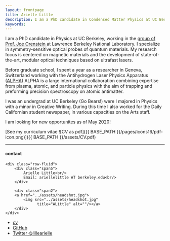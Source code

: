 ```yaml
---
layout: frontpage
title: Arielle Little
description: I am a PhD candidate in Condensed Matter Physics at UC Berkeley. 
keywords: 
---
```



I am a PhD candidate in Physics at UC Berkeley, working in the <a href="http://orensteinlab.berkeley.edu/orenstein-group/">group of Prof. Joe Orenstein </a> at Lawrence Berkeley National Laboratory. I specialize in symmetry-sensitive optical probes of quantum materials. My research focus is centered on magnetic materials and the development of state-of-the-art, modular optical techniques based on ultrafast lasers. 

Before graduate school, I spent a year as a researcher in Geneva, Switzerland working with the Antihydrogen Laser Physics Apparatus (<a href="http://alpha.web.cern.ch/">ALPHA</a>) ALPHA is a large international collaboration combining expertise from plasma, atomic, and particle physics with the aim of trapping and preforming precision spectroscopy on atomic antimatter. 

I was an undergrad at UC Berkeley (Go Bears!) were I majored in Physics with a minor in Creative Writing. During this time I also worked for the Daily Californian student newspaper, in various capacities on the Arts staff.

I am looking for new opportunites as of May 2020!


[See my curriculum vitae ![CV as pdf]({{ BASE_PATH }}/pages/icons16/pdf-icon.png)]({{ BASE_PATH }}/assets/CV.pdf)<br/>


---


<div class="container">
<h4><a name="contact"></a>contact</h4>

    <div class="row-fluid">
        <div class="span5">
            Arielle Little<br/>
            Email: ariellelittle AT berkeley.edu<br/>
        </div>

        <div class="span2">
        <a href="../assets/headshot.jpg">
            <img src="../assets/headshot.jpg"
                  title="ALittle" alt=""/></a>
        </div>
    </div>
</div>

<div class="navbar">
  <div class="navbar-inner">
      <ul class="nav">
          <li><a href="{{ BASE_PATH }}/assets/CV.pdf">cv</a></li>
          <li><a href="https://github.com/ariellel118">GitHub</a></li>
          <li><a href="https://twitter.com/">Twitter @lillearielle</a></li>
      </ul>
  </div>
</div>